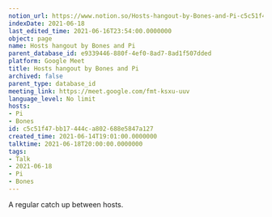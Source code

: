 ```yaml
---
notion_url: https://www.notion.so/Hosts-hangout-by-Bones-and-Pi-c5c51f47bb17444ca802688e5847a127
indexDate: 2021-06-18
last_edited_time: 2021-06-16T23:54:00.0000000
object: page
name: Hosts hangout by Bones and Pi
parent_database_id: e9339446-880f-4ef0-8ad7-8ad1f507dded
platform: Google Meet
title: Hosts hangout by Bones and Pi
archived: false
parent_type: database_id
meeting_link: https://meet.google.com/fmt-ksxu-uuv
language_level: No limit
hosts:
- Pi
- Bones
id: c5c51f47-bb17-444c-a802-688e5847a127
created_time: 2021-06-14T19:01:00.0000000
talktime: 2021-06-18T20:00:00.0000000
tags:
- Talk
- 2021-06-18
- Pi
- Bones
---
```


A regular catch up between hosts.


